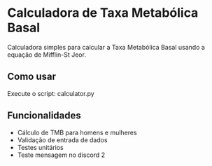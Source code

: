# Calculadora de Taxa Metabólica Basal

Calculadora simples para calcular a Taxa Metabólica Basal usando a equação de Mifflin-St Jeor.

## Como usar

Execute o script: calculator.py

## Funcionalidades

- Cálculo de TMB para homens e mulheres
- Validação de entrada de dados
- Testes unitários
- Teste mensagem no discord 2

